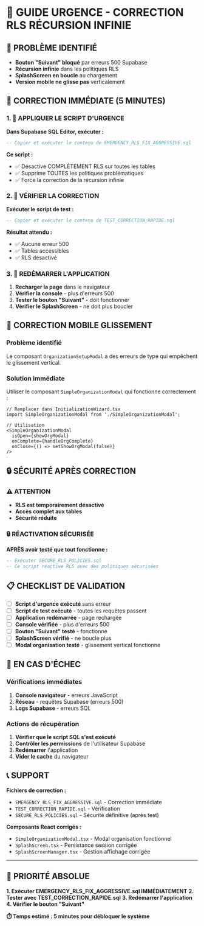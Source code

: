 # 🚨 GUIDE URGENCE - CORRECTION RLS RÉCURSION INFINIE

## 🎯 PROBLÈME IDENTIFIÉ
- **Bouton "Suivant" bloqué** par erreurs 500 Supabase
- **Récursion infinie** dans les politiques RLS
- **SplashScreen en boucle** au chargement
- **Version mobile ne glisse pas** verticalement

## 🔧 CORRECTION IMMÉDIATE (5 MINUTES)

### 1. 🚨 APPLIQUER LE SCRIPT D'URGENCE

**Dans Supabase SQL Editor, exécuter :**
```sql
-- Copier et exécuter le contenu de EMERGENCY_RLS_FIX_AGGRESSIVE.sql
```

**Ce script :**
- ✅ Désactive COMPLÈTEMENT RLS sur toutes les tables
- ✅ Supprime TOUTES les politiques problématiques
- ✅ Force la correction de la récursion infinie

### 2. 🧪 VÉRIFIER LA CORRECTION

**Exécuter le script de test :**
```sql
-- Copier et exécuter le contenu de TEST_CORRECTION_RAPIDE.sql
```

**Résultat attendu :**
- ✅ Aucune erreur 500
- ✅ Tables accessibles
- ✅ RLS désactivé

### 3. 🚀 REDÉMARRER L'APPLICATION

1. **Recharger la page** dans le navigateur
2. **Vérifier la console** - plus d'erreurs 500
3. **Tester le bouton "Suivant"** - doit fonctionner
4. **Vérifier le SplashScreen** - ne doit plus boucler

## 📱 CORRECTION MOBILE GLISSEMENT

### Problème identifié
Le composant `OrganizationSetupModal` a des erreurs de type qui empêchent le glissement vertical.

### Solution immédiate
Utiliser le composant `SimpleOrganizationModal` qui fonctionne correctement :

```tsx
// Remplacer dans InitializationWizard.tsx
import SimpleOrganizationModal from './SimpleOrganizationModal';

// Utilisation
<SimpleOrganizationModal
  isOpen={showOrgModal}
  onComplete={handleOrgComplete}
  onClose={() => setShowOrgModal(false)}
/>
```

## 🔒 SÉCURITÉ APRÈS CORRECTION

### ⚠️ ATTENTION
- **RLS est temporairement désactivé**
- **Accès complet aux tables**
- **Sécurité réduite**

### 🔒 RÉACTIVATION SÉCURISÉE
**APRÈS avoir testé que tout fonctionne :**
```sql
-- Exécuter SECURE_RLS_POLICIES.sql
-- Ce script réactive RLS avec des politiques sécurisées
```

## 📋 CHECKLIST DE VALIDATION

- [ ] **Script d'urgence exécuté** sans erreur
- [ ] **Script de test exécuté** - toutes les requêtes passent
- [ ] **Application redémarrée** - page rechargée
- [ ] **Console vérifiée** - plus d'erreurs 500
- [ ] **Bouton "Suivant" testé** - fonctionne
- [ ] **SplashScreen vérifié** - ne boucle plus
- [ ] **Modal organisation testé** - glissement vertical fonctionne

## 🚨 EN CAS D'ÉCHEC

### Vérifications immédiates
1. **Console navigateur** - erreurs JavaScript
2. **Réseau** - requêtes Supabase (erreurs 500)
3. **Logs Supabase** - erreurs SQL

### Actions de récupération
1. **Vérifier que le script SQL s'est exécuté**
2. **Contrôler les permissions** de l'utilisateur Supabase
3. **Redémarrer** l'application
4. **Vider le cache** du navigateur

## 📞 SUPPORT

**Fichiers de correction :**
- `EMERGENCY_RLS_FIX_AGGRESSIVE.sql` - Correction immédiate
- `TEST_CORRECTION_RAPIDE.sql` - Vérification
- `SECURE_RLS_POLICIES.sql` - Sécurité définitive (après test)

**Composants React corrigés :**
- `SimpleOrganizationModal.tsx` - Modal organisation fonctionnel
- `SplashScreen.tsx` - Persistance session corrigée
- `SplashScreenManager.tsx` - Gestion affichage corrigée

---

## 🎯 PRIORITÉ ABSOLUE

**1. Exécuter EMERGENCY_RLS_FIX_AGGRESSIVE.sql IMMÉDIATEMENT**
**2. Tester avec TEST_CORRECTION_RAPIDE.sql**
**3. Redémarrer l'application**
**4. Vérifier le bouton "Suivant"**

**⏱️ Temps estimé : 5 minutes pour débloquer le système**

